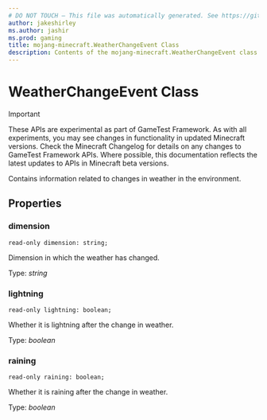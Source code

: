 ```yaml
---
# DO NOT TOUCH — This file was automatically generated. See https://github.com/Mojang/MinecraftScriptingApiDocsGenerator to modify descriptions, examples, etc.
author: jakeshirley
ms.author: jashir
ms.prod: gaming
title: mojang-minecraft.WeatherChangeEvent Class
description: Contents of the mojang-minecraft.WeatherChangeEvent class.
---
```

# WeatherChangeEvent Class
>[!IMPORTANT]
>These APIs are experimental as part of GameTest Framework. As with all experiments, you may see changes in functionality in updated Minecraft versions. Check the Minecraft Changelog for details on any changes to GameTest Framework APIs. Where possible, this documentation reflects the latest updates to APIs in Minecraft beta versions.


Contains information related to changes in weather in the environment.

## Properties
### **dimension**
`read-only dimension: string;`

Dimension in which the weather has changed.

Type: *string*


### **lightning**
`read-only lightning: boolean;`

Whether it is lightning after the change in weather.

Type: *boolean*


### **raining**
`read-only raining: boolean;`

Whether it is raining after the change in weather.

Type: *boolean*




